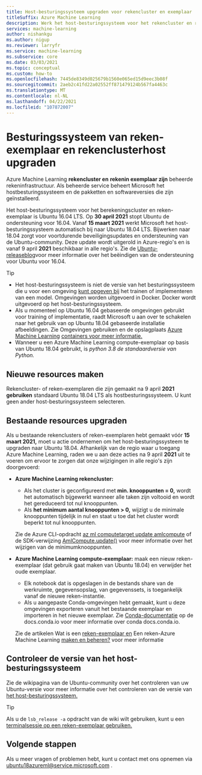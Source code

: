 ```yaml
---
title: Host-besturingssysteem upgraden voor rekencluster en exemplaar
titleSuffix: Azure Machine Learning
description: Werk het host-besturingssysteem voor het rekencluster en reken exemplaar bij van Ubuntu 16.04 LTS naar 18.04 LTS.
services: machine-learning
author: nishankgu
ms.author: nigup
ms.reviewer: larryfr
ms.service: machine-learning
ms.subservice: core
ms.date: 03/03/2021
ms.topic: conceptual
ms.custom: how-to
ms.openlocfilehash: 7445de8349d025679b1560e065ed15d9eec3b08f
ms.sourcegitcommit: 2aeb2c41fd22a02552ff871479124b567fa4463c
ms.translationtype: MT
ms.contentlocale: nl-NL
ms.lasthandoff: 04/22/2021
ms.locfileid: "107872007"
---
```

# <a name="upgrade-compute-instance-and-compute-cluster-host-os"></a>Besturingssysteem van reken-exemplaar en rekenclusterhost upgraden

Azure Machine Learning __rekencluster en__ __rekenin exemplaar zijn__ beheerde rekeninfrastructuur. Als beheerde service beheert Microsoft het hostbesturingssysteem en de pakketten en softwareversies die zijn geïnstalleerd.

Het host-besturingssysteem voor het berekeningscluster en reken-exemplaar is Ubuntu 16.04 LTS. Op **30 april 2021** stopt Ubuntu de ondersteuning voor 16.04. Vanaf __15 maart 2021__ werkt Microsoft het host-besturingssysteem automatisch bij naar Ubuntu 18.04 LTS. Bijwerken naar 18.04 zorgt voor voortdurende beveiligingsupdates en ondersteuning van de Ubuntu-community. Deze update wordt uitgerold in Azure-regio's en is vanaf 9 april __2021__ beschikbaar in alle regio's. Zie de [Ubuntu-releaseblog](https://wiki.ubuntu.com/Releases)voor meer informatie over het beëindigen van de ondersteuning voor Ubuntu voor 16.04.

> [!TIP]
> * Het host-besturingssysteem is niet de versie van het besturingssysteem die u voor een omgeving [kunt opgeven bij](how-to-use-environments.md) het trainen of implementeren van een model. Omgevingen worden uitgevoerd in Docker. Docker wordt uitgevoerd op het host-besturingssysteem.
> * Als u momenteel op Ubuntu 16.04 gebaseerde omgevingen gebruikt voor training of implementatie, raadt Microsoft u aan over te schakelen naar het gebruik van op Ubuntu 18.04 gebaseerde installatie afbeeldingen. Zie Omgevingen gebruiken en de opslagplaats [Azure Machine Learning](how-to-use-environments.md) [containers voor meer informatie.](https://github.com/Azure/AzureML-Containers/tree/master/base)
> * Wanneer u een Azure Machine Learning compute-exemplaar op basis van Ubuntu 18.04 gebruikt, is _python 3.8 de standaardversie van Python._
## <a name="creating-new-resources"></a>Nieuwe resources maken

Rekencluster- of reken-exemplaren die zijn gemaakt na 9 april __2021 gebruiken__ standaard Ubuntu 18.04 LTS als hostbesturingssysteem. U kunt geen ander host-besturingssysteem selecteren.

## <a name="upgrade-existing-resources"></a>Bestaande resources upgraden

Als u bestaande rekenclusters of reken-exemplaren hebt gemaakt vóór __15 maart 2021,__ moet u actie ondernemen om het host-besturingssysteem te upgraden naar Ubuntu 18.04. Afhankelijk van de regio waar u toegang Azure Machine Learning, raden we u aan deze acties na 9 april __2021__ uit te voeren om ervoor te zorgen dat onze wijzigingen in alle regio's zijn doorgevoerd:

* __Azure Machine Learning rekencluster:__

    * Als het cluster is geconfigureerd met __min. knooppunten = 0,__ wordt het automatisch bijgewerkt wanneer alle taken zijn voltooid en wordt het gereduceerd tot nul knooppunten.
    * Als __het minimum aantal knooppunten > 0,__ wijzigt u de minimale knooppunten tijdelijk in nul en staat u toe dat het cluster wordt beperkt tot nul knooppunten.

    Zie de Azure CLI-opdracht [az ml computetarget update amlcompute](https://docs.microsoft.com/cli/azure/ml/computetarget/update#az_ml_computetarget_update_amlcompute) of de SDK-verwijzing [AmlCompute.update()](https://docs.microsoft.com/python/api/azureml-core/azureml.core.compute.amlcompute.amlcompute#update-min-nodes-none--max-nodes-none--idle-seconds-before-scaledown-none-) voor meer informatie over het wijzigen van de minimumknooppunten.

* __Azure Machine Learning compute-exemplaar:__ maak een nieuw reken-exemplaar (dat gebruik gaat maken van Ubuntu 18.04) en verwijder het oude exemplaar.

    * Elk notebook dat is opgeslagen in de bestands share van de werkruimte, gegevensopslag, van gegevenssets, is toegankelijk vanaf de nieuwe reken-instantie.
    * Als u aangepaste Conda-omgevingen hebt gemaakt, kunt u deze omgevingen exporteren vanuit het bestaande exemplaar en importeren in het nieuwe exemplaar. Zie [Conda-documentatie](https://docs.conda.io/) op de docs.conda.io voor meer informatie over conda docs.conda.io.

    Zie de artikelen Wat is een [reken-exemplaar en](concept-compute-instance.md) Een reken-Azure Machine Learning [maken en beheren?](how-to-create-manage-compute-instance.md) voor meer informatie

## <a name="check-host-os-version"></a>Controleer de versie van het host-besturingssysteem

Zie de wikipagina van de Ubuntu-community over het controleren van uw Ubuntu-versie voor meer informatie over het controleren van de versie van [het host-besturingssysteem.](https://help.ubuntu.com/community/CheckingYourUbuntuVersion)

> [!TIP]
> Als u de `lsb_release -a` opdracht van de wiki wilt gebruiken, kunt u een [terminalsessie op een reken-exemplaar gebruiken.](how-to-access-terminal.md)
## <a name="next-steps"></a>Volgende stappen

Als u meer vragen of problemen hebt, kunt u contact met ons opnemen via [ubuntu18azureml@service.microsoft.com](mailto:ubuntu18azureml@service.microsoft.com) .

